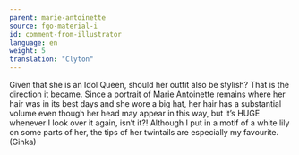 ```yaml
---
parent: marie-antoinette
source: fgo-material-i
id: comment-from-illustrator
language: en
weight: 5
translation: "Clyton"
---
```


Given that she is an Idol Queen, should her outfit also be stylish? That is the direction it became. Since a portrait of Marie Antoinette remains where her hair was in its best days and she wore a big hat, her hair has a substantial volume even though her head may appear in this way, but it’s HUGE whenever I look over it again, isn’t it?! Although I put in a motif of a white lily on some parts of her, the tips of her twintails are especially my favourite. (Ginka)
